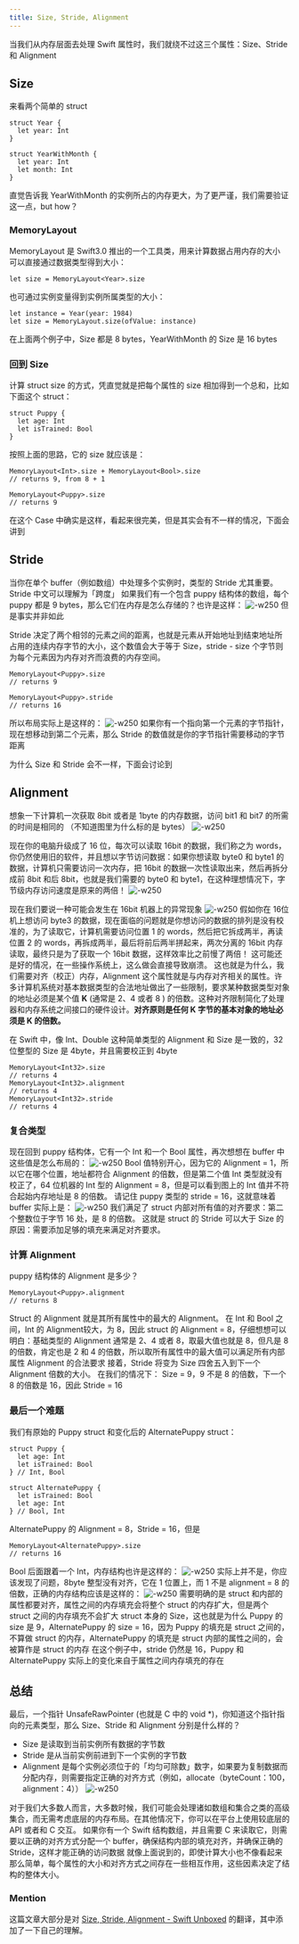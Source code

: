 ```yaml
---
title: Size, Stride, Alignment
---
```


当我们从内存层面去处理 Swift 属性时，我们就绕不过这三个属性：Size、Stride 和 Alignment

## Size
来看两个简单的 struct
```
struct Year {
  let year: Int
}

struct YearWithMonth {
  let year: Int
  let month: Int
}
```
直觉告诉我 YearWithMonth 的实例所占的内存更大，为了更严谨，我们需要验证这一点，but how？

### MemoryLayout
MemoryLayout 是 Swift3.0 推出的一个工具类，用来计算数据占用内存的大小
可以直接通过数据类型得到大小：
```
let size = MemoryLayout<Year>.size
```
也可通过实例变量得到实例所属类型的大小：
```
let instance = Year(year: 1984)
let size = MemoryLayout.size(ofValue: instance)
```
在上面两个例子中，Size 都是 8 bytes，YearWithMonth 的 Size 是 16 bytes

### 回到 Size
计算 struct size 的方式，凭直觉就是把每个属性的 size 相加得到一个总和，比如下面这个 struct：
```
struct Puppy {
  let age: Int
  let isTrained: Bool
}
```
按照上面的思路，它的 size 就应该是：
```
MemoryLayout<Int>.size + MemoryLayout<Bool>.size
// returns 9, from 8 + 1

MemoryLayout<Puppy>.size
// returns 9
```
在这个 Case 中确实是这样，看起来很完美，但是其实会有不一样的情况，下面会讲到

## Stride
当你在单个 buffer（例如数组）中处理多个实例时，类型的 Stride 尤其重要。
Stride 中文可以理解为「跨度」
如果我们有一个包含 puppy 结构体的数组，每个 puppy 都是 9 bytes，那么它们在内存是怎么存储的？也许是这样：
![-w250](https://res.cloudinary.com/dp1pheuq7/image/upload/v1569728771/stride-nopadding_xkv30s.png)
但是事实并非如此

Stride 决定了两个相邻的元素之间的距离，也就是元素从开始地址到结束地址所占用的连续内存字节的大小，这个数值会大于等于 Size，stride - size 个字节则为每个元素因为内存对齐而浪费的内存空间。
```
MemoryLayout<Puppy>.size
// returns 9

MemoryLayout<Puppy>.stride
// returns 16
```

所以布局实际上是这样的：
![-w250](https://res.cloudinary.com/dp1pheuq7/image/upload/v1569728771/stride-padding_m4wlpt.png)
如果你有一个指向第一个元素的字节指针，现在想移动到第二个元素，那么 Stride 的数值就是你的字节指针需要移动的字节距离

为什么 Size 和 Stride 会不一样，下面会讨论到

## Alignment
想象一下计算机一次获取 8bit 或者是 1byte 的内存数据，访问 bit1 和 bit7 的所需的时间是相同的 （不知道图里为什么标的是 bytes）
![-w250](https://res.cloudinary.com/dp1pheuq7/image/upload/v1569728772/alignment-byte8_syedzn.png)

现在你的电脑升级成了 16 位，每次可以读取 16bit 的数据，我们称之为 words，你仍然使用旧的软件，并且想以字节访问数据：如果你想读取 byte0 和 byte1 的数据，计算机只需要访问一次内存，把 16bit 的数据一次性读取出来，然后再拆分成前 8bit 和后 8bit，也就是我们需要的 byte0 和 byte1，在这种理想情况下，字节级内存访问速度是原来的两倍！
![-w250](https://res.cloudinary.com/dp1pheuq7/image/upload/v1569728771/alignment-byte16_gpvge6.png)

现在我们要说一种可能会发生在 16bit 机器上的异常现象
![-w250](https://res.cloudinary.com/dp1pheuq7/image/upload/v1569728770/alignment-misaligned16_zyc1so.png)
假如你在 16位机上想访问 byte3 的数据，现在面临的问题就是你想访问的数据的排列是没有校准的，为了读取它，计算机需要访问位置 1 的 words，然后把它拆成两半，再读位置 2 的 words，再拆成两半，最后将前后两半拼起来，两次分离的 16bit 内存读取，最终只是为了获取一个 16bit 数据，这样效率比之前慢了两倍！
这可能还是好的情况，在一些操作系统上，这么做会直接导致崩溃。
这也就是为什么，我们需要对齐（校正）内存，Alignment 这个属性就是与内存对齐相关的属性。许多计算机系统对基本数据类型的合法地址做出了一些限制，要求某种数据类型对象的地址必须是某个值 **K** (通常是 2、4 或者 8 ) 的倍数。这种对齐限制简化了处理器和内存系统之间接口的硬件设计。**对齐原则是任何 K 字节的基本对象的地址必须是 K 的倍数。**

在 Swift 中，像 Int、Double 这种简单类型的 Alignment 和 Size 是一致的，32 位整型的 Size 是 4byte，并且需要校正到 4byte
```
MemoryLayout<Int32>.size
// returns 4
MemoryLayout<Int32>.alignment
// returns 4
MemoryLayout<Int32>.stride
// returns 4
```

### 复合类型
现在回到 puppy 结构体，它有一个 Int 和一个 Bool 属性，再次想想在 buffer 中这些值是怎么布局的：
![-w250](https://res.cloudinary.com/dp1pheuq7/image/upload/v1569728770/alignment-nopadding-bytes_edyxt5.png)
Bool 值特别开心，因为它的 Alignment = 1，所以它在哪个位置，地址都符合 Alignment 的倍数，但是第二个值 Int 类型就没有校正了，64 位机器的 Int 型的 Alignment = 8，但是可以看到图上的 Int 值并不符合起始内存地址是 8 的倍数。
请记住 puppy 类型的 stride = 16，这就意味着 buffer 实际上是：
![-w250](https://res.cloudinary.com/dp1pheuq7/image/upload/v1569728771/stride-padding_m4wlpt.png)
我们满足了 struct 内部对所有值的对齐要求：第二个整数位于字节 16 处，是 8 的倍数。
这就是 struct 的 Stride 可以大于 Size 的原因：需要添加足够的填充来满足对齐要求。

### 计算 Alignment
puppy 结构体的 Alignment 是多少？
```
MemoryLayout<Puppy>.alignment
// returns 8
```

Struct 的 Alignment 就是其所有属性中的最大的 Alignment。 在 Int 和 Bool 之间，Int 的 Alignment较大，为 8，因此 struct 的 Alignment = 8，仔细想想可以明白：基础类型的 Alignment 通常是 2、4 或者 8，取最大值也就是 8，但凡是  8 的倍数，肯定也是 2 和 4 的倍数，所以取所有属性中的最大值可以满足所有内部属性 Alignment 的合法要求
接着，Stride 将变为 Size 四舍五入到下一个 Alignment 倍数的大小。 在我们的情况下：
Size = 9，9 不是 8 的倍数，下一个 8 的倍数是 16，因此 Stride = 16

### 最后一个难题
我们有原始的 Puppy struct 和变化后的 AlternatePuppy struct：
```
struct Puppy {
  let age: Int
  let isTrained: Bool
} // Int, Bool

struct AlternatePuppy { 
  let isTrained: Bool
  let age: Int
} // Bool, Int
```

AlternatePuppy  的 Alignment = 8，Stride = 16，但是
```
MemoryLayout<AlternatePuppy>.size
// returns 16
```

Bool 后面跟着一个 Int，内存结构也许是这样的：
![-w250](https://res.cloudinary.com/dp1pheuq7/image/upload/v1569728770/alignment-internal-1_o55p5b.png)
实际上并不是，你应该发现了问题，8byte 整型没有对齐，它在 1 位置上，而 1 不是 alignment = 8 的倍数，正确的内存结构应该是这样的：
![-w250](https://res.cloudinary.com/dp1pheuq7/image/upload/v1569728771/alignment-internal-2_larvl1.png)
需要明确的是 struct 和内部的属性都要对齐，属性之间的内存填充会将整个 struct 的内存扩大，但是两个 struct 之间的内存填充不会扩大 struct 本身的 Size，这也就是为什么 Puppy 的 size 是 9，AlternatePuppy 的 size = 16，因为 Puppy 的填充是 struct 之间的，不算做 struct 的内存，AlternatePuppy 的填充是 struct 内部的属性之间的，会被算作是 struct 的内存
在这个例子中，stride 仍然是 16，Puppy 和 AlternatePuppy 实际上的变化来自于属性之间内存填充的存在

## 总结
最后，一个指针 UnsafeRawPointer (也就是 C 中的 void *)，你知道这个指针指向的元素类型，那么 Size、Stride 和 Alignment 分别是什么样的？
* Size 是读取到当前实例所有数据的字节数
* Stride 是从当前实例前进到下一个实例的字节数
* Alignment 是每个实例必须位于的「均匀可除数」数字，如果要为复制数据而分配内存，则需要指定正确的对齐方式（例如，allocate（byteCount：100，alignment：4））
![-w250](https://res.cloudinary.com/dp1pheuq7/image/upload/v1569728770/size-stride-alignment-summary_qluqvc.png)

对于我们大多数人而言，大多数时候，我们可能会处理诸如数组和集合之类的高级集合，而无需考虑底层的内存布局。在其他情况下，你可以在平台上使用较底层的 API 或者和 C 交互。 
如果你有一个 Swift 结构数组，并且需要 C 来读取它，则需要以正确的对齐方式分配一个 buffer，确保结构内部的填充对齐，并确保正确的 Stride，这样才能正确的访问数据
就像上面说到的，即使计算大小也不像看起来那么简单，每个属性的大小和对齐方式之间存在一些相互作用，这些因素决定了结构的整体大小。

### Mention
这篇文章大部分是对 [Size, Stride, Alignment - Swift Unboxed](https://swiftunboxed.com/internals/size-stride-alignment/) 的翻译，其中添加了一下自己的理解。
